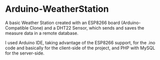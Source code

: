 # Arduino-WeatherStation
A basic Weather Station created with an ESP8266 board (Arduino-Compatible Clone) and a DHT22 Sensor, which sends and saves the measure data in a remote database.

I used Arduino IDE, taking advantage of the ESP8266 support, for the .ino code and basically for the client-side of the project, and PHP with MySQL for the server-side.